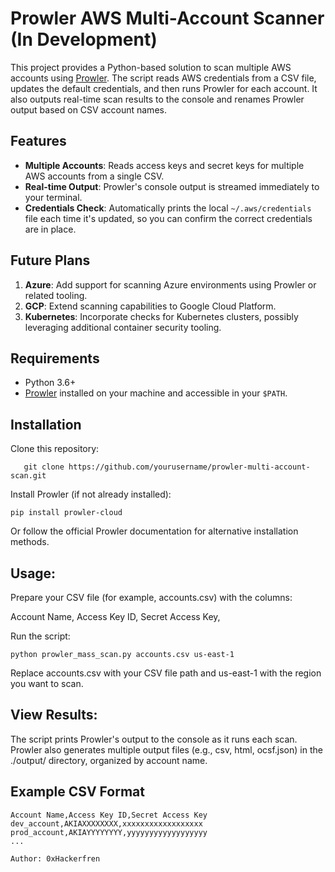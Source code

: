 # Prowler AWS Multi-Account Scanner (In Development)

This project provides a Python-based solution to scan multiple AWS accounts using [Prowler](https://github.com/prowler-cloud/prowler). The script reads AWS credentials from a CSV file, updates the default credentials, and then runs Prowler for each account. It also outputs real-time scan results to the console and renames Prowler output based on CSV account names. 

## Features

- **Multiple Accounts**: Reads access keys and secret keys for multiple AWS accounts from a single CSV.
- **Real-time Output**: Prowler's console output is streamed immediately to your terminal.
- **Credentials Check**: Automatically prints the local `~/.aws/credentials` file each time it's updated, so you can confirm the correct credentials are in place.

## Future Plans

1. **Azure**: Add support for scanning Azure environments using Prowler or related tooling.  
2. **GCP**: Extend scanning capabilities to Google Cloud Platform.  
3. **Kubernetes**: Incorporate checks for Kubernetes clusters, possibly leveraging additional container security tooling.

## Requirements

- Python 3.6+  
- [Prowler](https://github.com/prowler-cloud/prowler) installed on your machine and accessible in your `$PATH`.

## Installation

Clone this repository:
```
   git clone https://github.com/yourusername/prowler-multi-account-scan.git
```
Install Prowler (if not already installed):
```
pip install prowler-cloud
```
Or follow the official Prowler documentation for alternative installation methods.

## Usage:

Prepare your CSV file (for example, accounts.csv) with the columns:

Account Name,
Access Key ID,
Secret Access Key,

Run the script:

```
python prowler_mass_scan.py accounts.csv us-east-1
```
Replace accounts.csv with your CSV file path and us-east-1 with the region you want to scan.

## View Results:

The script prints Prowler's output to the console as it runs each scan.
Prowler also generates multiple output files (e.g., csv, html, ocsf.json) in the ./output/ directory, organized by account name.

## Example CSV Format
```
Account Name,Access Key ID,Secret Access Key
dev_account,AKIAXXXXXXXX,xxxxxxxxxxxxxxxxxx
prod_account,AKIAYYYYYYYY,yyyyyyyyyyyyyyyyyy
...

Author: 0xHackerfren
